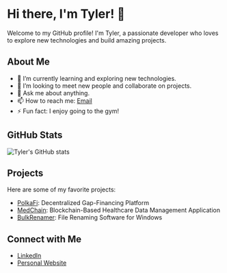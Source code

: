 # Hi there, I'm Tyler! 👋

Welcome to my GitHub profile! I'm Tyler, a passionate developer who loves to explore new technologies and build amazing projects.

## About Me

- 🌱 I’m currently learning and exploring new technologies.
- 👯 I’m looking to meet new people and collaborate on projects.
- 💬 Ask me about anything.
- 📫 How to reach me: [Email](18tyler.rosa1@gmail.com)
- ⚡ Fun fact: I enjoy going to the gym!

## GitHub Stats

![Tyler's GitHub stats](https://github-readme-stats.vercel.app/api?username=TylersHub&show_icons=true&theme=dark&hide=issues,contribs&cache_seconds=10)

## Projects

Here are some of my favorite projects:

- [PolkaFi](https://github.com/TylersHub/Polkadot-Harvard-Hackathon): Decentralized Gap-Financing Platform 
- [MedChain](https://github.com/WomB0ComB0/hack-knight-25): Blockchain-Based Healthcare Data Management Application
- [BulkRenamer](https://github.com/TylersHub/BulkRenamer): File Renaming Software for Windows


## Connect with Me

- [LinkedIn](https://www.linkedin.com/in/tylerrosa)
- [Personal Website](https://tylerrosa.com/)
